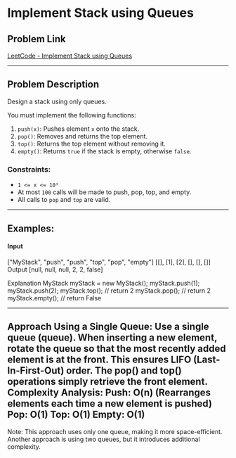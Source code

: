 # Implement Stack using Queues

## Problem Link
[LeetCode - Implement Stack using Queues](https://leetcode.com/problems/implement-stack-using-queues/)

---

## Problem Description
Design a stack using only queues.

You must implement the following functions:
1. `push(x)`: Pushes element `x` onto the stack.
2. `pop()`: Removes and returns the top element.
3. `top()`: Returns the top element without removing it.
4. `empty()`: Returns `true` if the stack is empty, otherwise `false`.

### Constraints:
- `1 <= x <= 10⁹`
- At most `100` calls will be made to push, pop, top, and empty.
- All calls to `pop` and `top` are valid.

---

## Examples:

#### Input
["MyStack", "push", "push", "top", "pop", "empty"]
[[], [1], [2], [], [], []]
Output
[null, null, null, 2, 2, false]

Explanation
MyStack myStack = new MyStack();
myStack.push(1);
myStack.push(2);
myStack.top(); // return 2
myStack.pop(); // return 2
myStack.empty(); // return False

---
Approach
Using a Single Queue:
Use a single queue (queue).
When inserting a new element, rotate the queue so that the most recently added element is at the front.
This ensures LIFO (Last-In-First-Out) order.
The pop() and top() operations simply retrieve the front element.
Complexity Analysis:
Push: O(n) (Rearranges elements each time a new element is pushed)
Pop: O(1)
Top: O(1)
Empty: O(1)
---
Note: This approach uses only one queue, making it more space-efficient.
Another approach is using two queues, but it introduces additional complexity.
